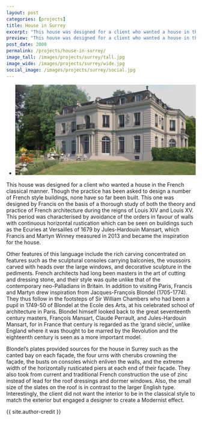 ```yaml
---
layout: post
categories: [projects]
title: House in Surrey
excerpt: "This house was designed for a client who wanted a house in the French classical manner. Though the practice has been asked to design a number of French style buildings, none have so far been built."
preview: "This house was designed for a client who wanted a house in the French classical manner. Though the practice has been asked to design a number of French style buildings, none have so far been built."
post_date: 2000
permalink: /projects/house-in-surrey/
image_tall: /images/projects/surrey/tall.jpg
image_wide: /images/projects/surrey/wide.jpg
social_image: /images/projects/surrey/social.jpg
---
```


<ul class="list">
	<li class="full">
		<a class="fancybox" rel="group" href="/images/projects/surrey/01.jpg">
			<img src="/images/projects/surrey/thumbs/01.jpg" alt="{{ page.title }}" />
		</a>
	</li>
</ul>

<p>
	This house was designed for a client who wanted a house in the French classical manner. Though the practice has been asked to design a number of French style buildings, none have so far been built. This one was designed by Francis on the basis of a thorough study of both the theory and practice of French architecture during the reigns of Louis XIV and Louis XV. This period was characterised by avoidance of the orders in favour of walls with continuous horizontal rustication which can be seen on buildings such as the Ecuries at Versailles of 1679 by Jules-Hardouin Mansart, which Francis and Martyn Winney measured in 2013 and became the inspiration for the house.
</p><p>
	Other features of this language include the rich carving concentrated on features such as the sculptural consoles carrying balconies, the voussoirs carved with heads over the large windows, and decorative sculpture in the pediments. French architects had long been masters in the art of cutting and dressing stone, and their style was quite unlike that of the contemporary neo-Palladians in Britain. In addition to visiting Paris, Francis and Martyn drew inspiration from Jacques-François Blondel (1705-1774). They thus follow in the footsteps of Sir William Chambers who had been a pupil in 1749-50 of Blondel at the Ecole des Arts, at his celebrated school of architecture in Paris. Blondel himself looked back to the great seventeenth century masters, François Mansart, Claude Perrault, and Jules-Hardouin Mansart, for in France that century is regarded as the ‘grand siècle’, unlike England where it was thought to be marred by the Revolution and the eighteenth century is seen as a more important model.
</p><p>
	Blondel’s plates provided sources for the house in Surrey such as the canted bay on each façade, the four urns with cherubs crowning the façade, the busts on consoles which enliven the walls, and the extreme width of the horizontally rusticated piers at each end of their façade. They also took from current and traditional French construction the use of zinc instead of lead for the roof dressings and dormer windows. Also, the  small size of the slates on the roof is in contrast to the larger English type. Interestingly, the client did not want the interior to be in the classical style to match the exterior but engaged a designer to create a Modernist effect.
</p>
{{ site.author-credit }}